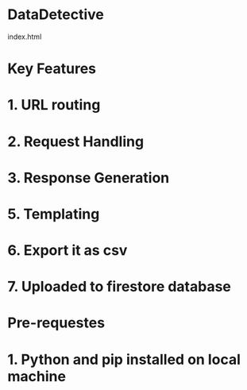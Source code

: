 # DataDetective
index.html
# Key Features
# 1. URL routing
# 2. Request Handling
# 3. Response Generation
# 5. Templating
# 6. Export it as csv
# 7. Uploaded to firestore database

# Pre-requestes
# 1. Python and pip installed on local machine

